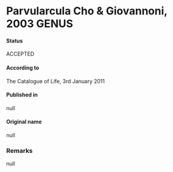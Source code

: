 # Parvularcula Cho & Giovannoni, 2003 GENUS

#### Status
ACCEPTED

#### According to
The Catalogue of Life, 3rd January 2011

#### Published in
null

#### Original name
null

### Remarks
null